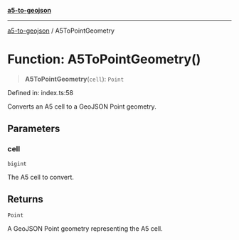 [**a5-to-geojson**](../README.md)

***

[a5-to-geojson](../README.md) / A5ToPointGeometry

# Function: A5ToPointGeometry()

> **A5ToPointGeometry**(`cell`): `Point`

Defined in: index.ts:58

Converts an A5 cell to a GeoJSON Point geometry.

## Parameters

### cell

`bigint`

The A5 cell to convert.

## Returns

`Point`

A GeoJSON Point geometry representing the A5 cell.
